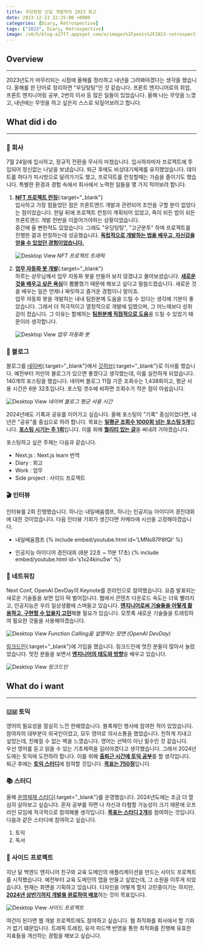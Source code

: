 ```yaml
---
title: 우당탕탕 신입 개발자의 2023 회고
date: 2023-12-23 22:25:00 +0900
categories: [Diary, Retrospective]
tags: ["2023", Diary, Retrospective]
image: /v0/b/blog-a27f7.appspot.com/o/images%2Fposts%2F2023-retrospective%2Fengineer.png?alt=media&token=020d0ef3-3dec-4387-a57e-c4fbc19bd3a1
---
```


## Overview

---

2023년도가 마무리되는 시점에 올해를 정리하고 내년을 그려봐야겠다는 생각을 했습니다. 올해를 한 단어로 정리하면 "우당탕탕"인 것 같습니다. 프론트 엔지니어로의 취업, 프론트 엔지니어링 공부, 2번의 이사 등 많은 일들이 있었습니다. 올해 나는 무엇을 느꼈고, 내년에는 무엇을 하고 싶은지 스스로 되짚어보려고 합니다.

## What did i do

---

### 🏢 회사

7월 24일에 입사하고, 정규직 전환을 무사히 마쳤습니다. 입사하자마자 프로젝트에 투입되어 정신없는 나날을 보냈습니다. 퇴근 후에도 비상대기체제를 유지했었습니다. 데이트를 하다가 피시방으로 달려가기도 했고, 프로덕트를 런칭할때는 가슴을 졸이기도 했습니다. 특별한 환경과 경험 속에서 회사에서 노력한 일들을 몇 가지 적어보려 합니다.

1. [**NFT 프로젝트 런칭**](https://zigzag-bite-781.notion.site/KTMF-NFT-5f8337eca206428a92b171a0d73adf5e?pvs=74){:target="\_blank"} <br/>
   입사하고 가장 힘들었던 점은 프론트엔드 개발과 관련되어 조언을 구할 분이 없었다는 점이었습니다. 한달 뒤에 프로젝트 런칭이 계획되어 있었고, 죽이 되든 밥이 되든 프론트엔드 개발 전반을 이끌어가야하는 상황이었습니다. <br/>
   중간에 울 뻔한적도 있었습니다. 그래도 "우당탕탕", "고군분투" 하며 프로젝트를 진행한 결과 런칭하는데 성공했습니다. <b><u>독립적으로 개발하는 법을 배우고, 자신감을 얻을 수 있었던 경험이었습니다.</u></b>

   ![Desktop View](/v0/b/blog-a27f7.appspot.com/o/images%2Fposts%2F2023-retrospective%2Fgoogle-analytics.png?alt=media&token=b762068e-8062-46ea-9fe2-557bbba00ef9)
   _NFT 프로젝트 트래픽_

2. [**업무 자동화 봇 개발**](https://zigzag-bite-781.notion.site/SNS-CRAWLING-ROBOT-6c398201037c4fc29db936e8ea8a284f?pvs=74){:target="\_blank"} <br/>
   하루는 상무님께서 업무 자동화 봇을 만들어 보지 않겠냐고 물어보셨습니다. <b><u>새로운 것을 배우고 싶은 욕심</u></b>이 뿜뿜했기 때문에 해보고 싶다고 말씀드렸습니다. 새로운 것을 배우는 일은 언제나 짜릿하고 즐거운 경험이니 말이죠. <br/>
   업무 자동화 봇을 개발하는 내내 팀원분께 도움을 드릴 수 있다는 생각에 기분이 좋았습니다. 그래서 더 적극적이고 열정적으로 개발에 임했으며, 그 어느때보다 성취감이 컸습니다. 그 이유는 함께하는 <b><u>팀원분께 직접적으로 도움</u></b>을 드릴 수 있었기 때문이라 생각합니다.

   ![Desktop View](/v0/b/blog-a27f7.appspot.com/o/images%2Fposts%2F2023-retrospective%2Fcrawling-bot.png?alt=media&token=b1c93bc4-0f10-4d1a-8af1-e0302bde09f9)
   _업무 자동화 봇_

### 📝 블로그

블로그를 [네이버](https://blog.naver.com/ki_dongg){:target="\_blank"}에서 [깃허브](https://kidongg.github.io){:target="\_blank"}로 이사를 했습니다. 예전부터 저만의 블로그가 있으면 좋겠다고 생각했는데, 이를 실천하게 되었습니다. <br/>
140개의 포스팅을 했습니다. 네이버 블로그 11월 기준 조회수는 1,438회이고, 평균 사용 시간은 6분 32초입니다. 포스팅 갯수에 비하면 조회수가 적은 점이 아쉽습니다.

![Desktop View](/v0/b/blog-a27f7.appspot.com/o/images%2Fposts%2F2023-retrospective%2Fnaverblog.png?alt=media&token=04f21b99-c398-4581-aec7-c73da3f9fb9f)
_네이버 블로그 평균 사용 시간_

2024년에도 기록과 공유를 이어가고 싶습니다. 올해 포스팅이 "기록" 중심이었다면, 내년은 "공유"를 중심으로 하려 합니다. 목표는 <b><u>일평균 조회수 1000회 넘는 포스팅 5개</u></b>입니다. <b><u>포스팅 시기는 주 1회</u></b>입니다. 이를 위해 <b><u>퀄리티 있는 글</u></b>을 써내려 가야겠습니다. <br />

포스팅하고 싶은 주제는 다음과 같습니다.

- Next.js : Next.js learn 번역
- Diary : 회고
- Work : 업무
- Side project : 사이드 프로젝트

### 🎬 인터뷰

인터뷰를 2회 진행했습니다. 하나는 내일배움캠프, 하나는 인공지능 아이디어 경진대회에 대한 것이었습니다. 다음 인터뷰 기회가 생긴다면 카메라에 시선을 고정해야겠습니다.

- 내일배움캠프
  {% include embed/youtube.html id='LMNs87P8fQI' %}

- 인공지능 아이디어 경진대회 (8분 22초 ~ 11분 17초)
  {% include embed/youtube.html id='s1x24kinu5w' %}

### 📡 네트워킹

Next Conf, OpenAI DevDay의 Keynote를 온라인으로 참여했습니다. 요즘 발표되는 새로운 기술들을 보면 입이 떡 벌어집니다. 웹에서 콘텐츠 다운로드 속도는 더욱 빨라지고, 인공지능은 우리 일상생활에 스며들고 있습니다. <b><u>엔지니어로써 기술들을 어떻게 활용하고, 구현할 수 있을지 고민</u></b>해볼 필요가 있습니다. 모쪼록 새로운 기술들을 트래킹하여 필요한 것들을 사용해야겠습니다.

![Desktop View](/v0/b/blog-a27f7.appspot.com/o/images%2Fposts%2F2023-retrospective%2Fdevday.png?alt=media&token=e68ff8d1-e1b3-4cf6-a7b1-3136d20372d0)
_Function Calling을 설명하는 장면 (OpenAI DevDay)_

[링크드인](https://www.linkedin.com/in/kidongg/){:target="\_blank"}에 가입을 했습니다. 링크드인에 멋진 분들이 많아서 놀랐었습니다. 멋진 분들을 보면서 <b><u>엔지니어의 태도와 방향</u></b>을 배우고 있습니다.

![Desktop View](/v0/b/blog-a27f7.appspot.com/o/images%2Fposts%2F2023-retrospective%2Flinkedin.png?alt=media&token=9fbf2586-40b5-4f5f-bce8-e3df1f5d0a01)
_링크드인_

## What do i want

---

### 🇺🇲 토익

영어의 필요성을 절실히 느낀 한해였습니다. 블록체인 행사에 참여한 적이 있었습니다. 참여자의 대부분이 외국인이었고, 모두 영어로 의사소통을 했었습니다. 친하게 지내고 싶었는데, 친해질 수 없는 벽을 느꼈습니다. 영어는 선택이 아닌 필수인 것 같습니다. <br />
우선 영어를 듣고 읽을 수 있는 기초체력을 길러야겠다고 생각했습니다. 그래서 2024년도에는 토익에 도전하려 합니다. 이를 위해 <b><u>출퇴근 시간에 토익 공부</u></b>를 할 생각입니다. 퇴근 후에는 <b><u>토익 스터디</u></b>에 참여할 것입니다. <b><u>목표는 750점</u></b>입니다.

### 📚 스터디

올해 [운영체제 스터디](https://zigzag-bite-781.notion.site/OPERATING-SYSTEM-e1104d5d1fd3467983954c8486ede2e5?pvs=74){:target="\_blank"}를 운영했습니다. 2024년도에는 조금 더 열심히 살아보고 싶습니다. 혼자 공부를 하면 나 자신과 타협할 가능성이 크기 때문에 오프라인 모임에 적극적으로 참여해볼 생각입니다. <b><u>목표는 스터디 2개</u></b>를 참여하는 것입니다. 다음과 같은 스터디에 참여하고 싶습니다.

1. 토익
2. 독서

### 📱 사이드 프로젝트

지난 달 백엔드 엔지니어 친구와 교육 도메인의 애플리케이션을 만드는 사이드 프로젝트를 시작했습니다. 예전부터 교육 도메인의 앱을 만들고 싶었는데, 그 소원을 이루게 되었습니다. 현재는 화면을 기획하고 있습니다. 디자인을 어떻게 할지 고민중이기는 하지만, <b><u>2024년 상반기까지 개발을 완료하여 배포</u></b>하는 것이 목표입니다.

![Desktop View](/v0/b/blog-a27f7.appspot.com/o/images%2Fposts%2F2023-retrospective%2Fside-project.png?alt=media&token=82d5e664-db1d-497c-8447-c139a4a49b9d)
_사이드 프로젝트_

여건이 된다면 웹 개발 프로젝트에도 참여하고 싶습니다. 웹 최적화를 회사에서 할 기회가 없기 떄문입니다. 트래픽 트래킹, 유저 피드백 반영을 통한 최적화를 진행해 유효한 지표들을 개선하는 경험을 해보고 싶습니다.
